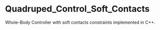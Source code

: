 # Quadruped_Control_Soft_Contacts

Whole-Body Controller with soft contacts constraints implemented in C++.